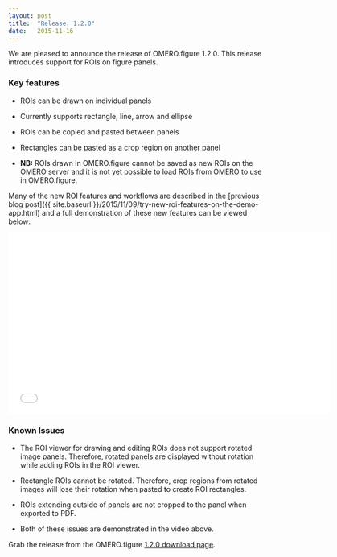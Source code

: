 ```yaml
---
layout: post
title:  "Release: 1.2.0"
date:   2015-11-16
---
```


We are pleased to announce the release of OMERO.figure 1.2.0.
This release introduces support for ROIs on figure panels.

<h3>Key features</h3>

 - ROIs can be drawn on individual panels

 - Currently supports rectangle, line, arrow and ellipse

 - ROIs can be copied and pasted between panels

 - Rectangles can be pasted as a crop region on another panel

 - **NB:** ROIs drawn in OMERO.figure cannot be saved as new ROIs on the OMERO server and it is not yet possible to load ROIs from OMERO to use in OMERO.figure.

Many of the new ROI features and workflows are described in the [previous blog post]({{ site.baseurl }}/2015/11/09/try-new-roi-features-on-the-demo-app.html) and a full demonstration of these new features can be viewed below:

<iframe width="640" height="360" src="//www.youtube.com/embed/0rphBmermAc?rel=0" frameborder="0" allowfullscreen></iframe>

<h3>Known Issues</h3>

 - The ROI viewer for drawing and editing ROIs does not support rotated image panels. Therefore, rotated panels are displayed without rotation while adding ROIs in the ROI viewer.

 - Rectangle ROIs cannot be rotated. Therefore, crop regions from rotated images will lose their rotation when pasted to create ROI rectangles.

 - ROIs extending outside of panels are not cropped to the panel when exported to PDF.

 - Both of these issues are demonstrated in the video above.


Grab the release from the OMERO.figure [1.2.0 download page](http://downloads.openmicroscopy.org/figure/1.2.0/).

